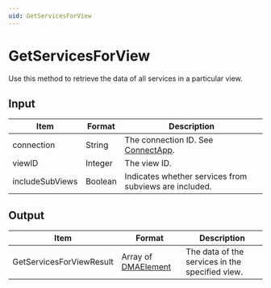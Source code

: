 ```yaml
---
uid: GetServicesForView
---
```


# GetServicesForView

Use this method to retrieve the data of all services in a particular view.

## Input

| Item            | Format  | Description                                                                      |
|-----------------|---------|----------------------------------------------------------------------------------|
| connection      | String  | The connection ID. See [ConnectApp](xref:ConnectApp). |
| viewID          | Integer | The view ID.                                                                     |
| includeSubViews | Boolean | Indicates whether services from subviews are included.                           |

## Output

| Item | Format | Description |
|--|--|--|
| GetServicesForViewResult | Array of [DMAElement](xref:DMAElement) | The data of the services in the specified view. |
